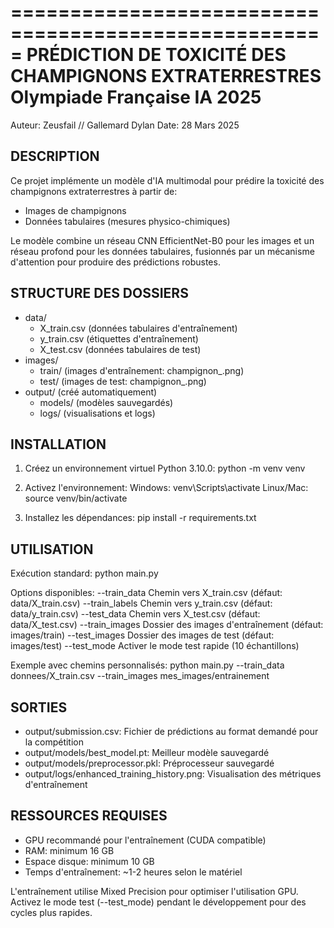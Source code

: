 =====================================================
PRÉDICTION DE TOXICITÉ DES CHAMPIGNONS EXTRATERRESTRES
Olympiade Française IA 2025
=====================================================

Auteur: Zeusfail // Gallemard Dylan
Date: 28 Mars 2025

DESCRIPTION
-----------
Ce projet implémente un modèle d'IA multimodal pour prédire la toxicité des champignons extraterrestres à partir de:
- Images de champignons
- Données tabulaires (mesures physico-chimiques)

Le modèle combine un réseau CNN EfficientNet-B0 pour les images et un réseau profond pour les données tabulaires,
fusionnés par un mécanisme d'attention pour produire des prédictions robustes.

STRUCTURE DES DOSSIERS
----------------------
- data/
  - X_train.csv (données tabulaires d'entraînement)
  - y_train.csv (étiquettes d'entraînement)
  - X_test.csv (données tabulaires de test)
- images/
  - train/ (images d'entraînement: champignon_<id>.png)
  - test/ (images de test: champignon_<id>.png)
- output/ (créé automatiquement)
  - models/ (modèles sauvegardés)
  - logs/ (visualisations et logs)

INSTALLATION
------------
1. Créez un environnement virtuel Python 3.10.0:
   python -m venv venv
   
2. Activez l'environnement:
   Windows: venv\Scripts\activate
   Linux/Mac: source venv/bin/activate
   
3. Installez les dépendances:
   pip install -r requirements.txt

UTILISATION
-----------
Exécution standard:
   python main.py

Options disponibles:
   --train_data     Chemin vers X_train.csv (défaut: data/X_train.csv)
   --train_labels   Chemin vers y_train.csv (défaut: data/y_train.csv)
   --test_data      Chemin vers X_test.csv (défaut: data/X_test.csv)
   --train_images   Dossier des images d'entraînement (défaut: images/train)
   --test_images    Dossier des images de test (défaut: images/test)
   --test_mode      Activer le mode test rapide (10 échantillons)

Exemple avec chemins personnalisés:
   python main.py --train_data donnees/X_train.csv --train_images mes_images/entrainement

SORTIES
-------
- output/submission.csv: Fichier de prédictions au format demandé pour la compétition
- output/models/best_model.pt: Meilleur modèle sauvegardé
- output/models/preprocessor.pkl: Préprocesseur sauvegardé
- output/logs/enhanced_training_history.png: Visualisation des métriques d'entraînement

RESSOURCES REQUISES
------------------
- GPU recommandé pour l'entraînement (CUDA compatible)
- RAM: minimum 16 GB
- Espace disque: minimum 10 GB
- Temps d'entraînement: ~1-2 heures selon le matériel

L'entraînement utilise Mixed Precision pour optimiser l'utilisation GPU.
Activez le mode test (--test_mode) pendant le développement pour des cycles plus rapides.